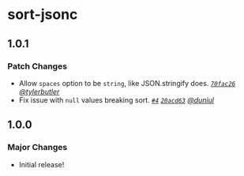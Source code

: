 # sort-jsonc

## 1.0.1

### Patch Changes

- Allow `spaces` option to be `string`, like JSON.stringify does. _[`70fac26`](https://github.com/duniul/sort-jsonc/commit/70fac2641f2cb0e95289757813e222c774d7221a) [@tylerbutler](https://github.com/tylerbutler)_
- Fix issue with `null` values breaking sort. _[`#4`](https://github.com/duniul/sort-jsonc/pull/4) [`20acd63`](https://github.com/duniul/sort-jsonc/commit/20acd6306755608dcb288a14786678594bba401f) [@duniul](https://github.com/duniul)_

## 1.0.0

### Major Changes

- Initial release!
